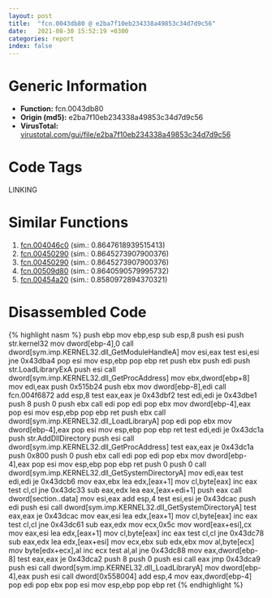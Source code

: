 ```yaml
---
layout: post
title:  "fcn.0043db80 @ e2ba7f10eb234338a49853c34d7d9c56"
date:   2021-08-30 15:52:19 +0300
categories: report
index: false
---
```


# Generic Information
- **Function:** fcn.0043db80
- **Origin (md5):** e2ba7f10eb234338a49853c34d7d9c56
- **VirusTotal:** [virustotal.com/gui/file/e2ba7f10eb234338a49853c34d7d9c56][virustotal_ref]

# Code Tags
<span class="tag" id="LINKING">LINKING</span>


# Similar Functions

1. [fcn.004046c0][similar_1_ref] (sim.: 0.8647618939515413)
2. [fcn.00450290][similar_2_ref] (sim.: 0.8645273907900376)
3. [fcn.00450290][similar_3_ref] (sim.: 0.8645273907900376)
4. [fcn.00509d80][similar_4_ref] (sim.: 0.8640590579995732)
5. [fcn.00454a20][similar_5_ref] (sim.: 0.8580972894370321)


# Disassembled Code

{% highlight nasm %}
push ebp
mov ebp,esp
sub esp,8
push esi
push str.kernel32
mov dword[ebp-4],0
call dword[sym.imp.KERNEL32.dll_GetModuleHandleA]
mov esi,eax
test esi,esi
jne 0x43dba4
pop esi
mov esp,ebp
pop ebp
ret 
push ebx
push edi
push str.LoadLibraryExA
push esi
call dword[sym.imp.KERNEL32.dll_GetProcAddress]
mov ebx,dword[ebp+8]
mov edi,eax
push 0x515b24
push ebx
mov dword[ebp-8],edi
call fcn.004f6872
add esp,8
test eax,eax
je 0x43dbf2
test edi,edi
je 0x43dbe1
push 8
push 0
push ebx
call edi
pop edi
pop ebx
mov dword[ebp-4],eax
pop esi
mov esp,ebp
pop ebp
ret 
push ebx
call dword[sym.imp.KERNEL32.dll_LoadLibraryA]
pop edi
pop ebx
mov dword[ebp-4],eax
pop esi
mov esp,ebp
pop ebp
ret 
test edi,edi
je 0x43dc1a
push str.AddDllDirectory
push esi
call dword[sym.imp.KERNEL32.dll_GetProcAddress]
test eax,eax
je 0x43dc1a
push 0x800
push 0
push ebx
call edi
pop edi
pop ebx
mov dword[ebp-4],eax
pop esi
mov esp,ebp
pop ebp
ret 
push 0
push 0
call dword[sym.imp.KERNEL32.dll_GetSystemDirectoryA]
mov edi,eax
test edi,edi
je 0x43dcb6
mov eax,ebx
lea edx,[eax+1]
mov cl,byte[eax]
inc eax
test cl,cl
jne 0x43dc33
sub eax,edx
lea eax,[eax+edi+1]
push eax
call dword[section..data]
mov esi,eax
add esp,4
test esi,esi
je 0x43dcac
push edi
push esi
call dword[sym.imp.KERNEL32.dll_GetSystemDirectoryA]
test eax,eax
je 0x43dcac
mov eax,esi
lea edx,[eax+1]
mov cl,byte[eax]
inc eax
test cl,cl
jne 0x43dc61
sub eax,edx
mov ecx,0x5c
mov word[eax+esi],cx
mov eax,esi
lea edx,[eax+1]
mov cl,byte[eax]
inc eax
test cl,cl
jne 0x43dc78
sub eax,edx
lea edx,[eax+esi]
mov ecx,ebx
sub edx,ebx
mov al,byte[ecx]
mov byte[edx+ecx],al
inc ecx
test al,al
jne 0x43dc88
mov eax,dword[ebp-8]
test eax,eax
je 0x43dca2
push 8
push 0
push esi
call eax
jmp 0x43dca9
push esi
call dword[sym.imp.KERNEL32.dll_LoadLibraryA]
mov dword[ebp-4],eax
push esi
call dword[0x558004]
add esp,4
mov eax,dword[ebp-4]
pop edi
pop ebx
pop esi
mov esp,ebp
pop ebp
ret 
{% endhighlight %}


[similar_1_ref]: /report/fcn.004046c0@e2ba7f10eb234338a49853c34d7d9c56
[similar_2_ref]: /report/fcn.00450290@ec199daf84c7d2c754bb8d013dd4880e
[similar_3_ref]: /report/fcn.00450290@4fe6510221c33bf023f6abed461fc13f
[similar_4_ref]: /report/fcn.00509d80@e2ba7f10eb234338a49853c34d7d9c56
[similar_5_ref]: /report/fcn.00454a20@ec199daf84c7d2c754bb8d013dd4880e
[virustotal_ref]: https://www.virustotal.com/gui/file/e2ba7f10eb234338a49853c34d7d9c56